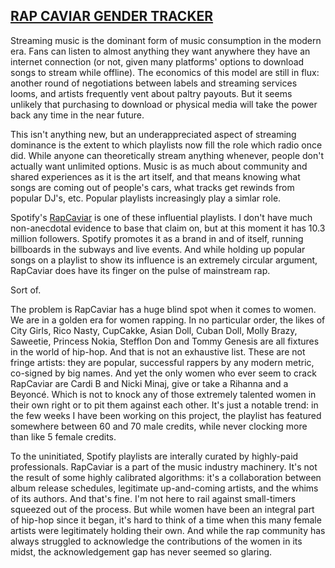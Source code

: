 <h2><a href="https://rcg-live.appspot.com/">RAP CAVIAR GENDER TRACKER</a></h2>   
Streaming music is the dominant form of music consumption in the modern era. Fans can listen to almost anything they want anywhere they have an internet connection (or not, given many platforms' options to download songs to stream while offline). The economics of this model are still in flux: another round of negotiations between labels and streaming services looms, and artists frequently vent about paltry payouts. But it seems unlikely that purchasing to download or physical media will take the power back any time in the near future.    

This isn't anything new, but an underappreciated aspect of streaming dominance is the extent to which playlists now fill the role which radio once did. While anyone can theoretically stream anything whenever, people don't actually want unlimited options. Music is as much about community and shared experiences as it is the art itself, and that means knowing what songs are coming out of people's cars, what tracks get rewinds from popular DJ's, etc. Popular playlists increasingly play a simlar role.   

Spotify's [RapCaviar](https://open.spotify.com/user/spotify/playlist/37i9dQZF1DX0XUsuxWHRQd?si=FhuE4m2IREWgQZ520vumvA) is one of these influential playlists. I don't have much non-anecdotal evidence to base that claim on, but at this moment it has 10.3 million followers. Spotify promotes it as a brand in and of itself, running billboards in the subways and live events. And while holding up popular songs on a playlist to show its influence is an extremely circular argument, RapCaviar does have its finger on the pulse of mainstream rap.   

Sort of.   

The problem is RapCaviar has a huge blind spot when it comes to women. We are in a golden era for women rapping. In no particular order, the likes of City Girls, Rico Nasty, CupCakke, Asian Doll, Cuban Doll, Molly Brazy, Saweetie, Princess Nokia, Stefflon Don and Tommy Genesis are all fixtures in the world of hip-hop. And that is not an exhaustive list. These are not fringe artists: they are popular, successful rappers by any modern metric, co-signed by big names. And yet the only women who ever seem to crack RapCaviar are Cardi B and Nicki Minaj, give or take a Rihanna and a Beyoncé. Which is not to knock any of those extremely talented women in their own right or to pit them against each other. It's just a notable trend: in the few weeks I have been working on this project, the playlist has featured somewhere between 60 and 70 male credits, while never clocking more than like 5 female credits.   

To the uninitiated, Spotify playlists are interally curated by highly-paid professionals. RapCaviar is a part of the music industry machinery. It's not the result of some highly calibrated algorithms: it's a collaboration between album release schedules, legitimate up-and-coming artists, and the whims of its authors. And that's fine. I'm not here to rail against small-timers squeezed out of the process. But while women have been an integral part of hip-hop since it began, it's hard to think of a time when this many female artists were legitimately holding their own. And while the rap community has always struggled to acknowledge the contributions of the women in its midst, the acknowledgement gap has never seemed so glaring.
